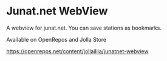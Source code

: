 # Junat.net WebView
A webview for junat.net. You can save stations as bookmarks.

Available on OpenRepos and Jolla Store

https://openrepos.net/content/jollailija/junatnet-webview 
